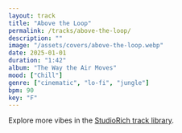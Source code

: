 ```yaml
---
layout: track
title: "Above the Loop"
permalink: /tracks/above-the-loop/
description: ""
image: "/assets/covers/above-the-loop.webp"
date: 2025-01-01
duration: "1:42"
album: "The Way the Air Moves"
mood: ["Chill"]
genre: ["cinematic", "lo-fi", "jungle"]
bpm: 90
key: "F"
---
```


Explore more vibes in the [StudioRich track library](/tracks/).
